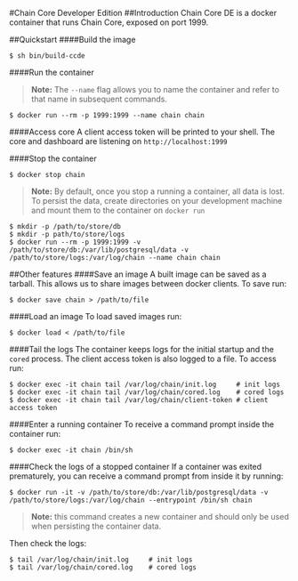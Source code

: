 #Chain Core Developer Edition
##Introduction
Chain Core DE is a docker container that runs Chain Core, exposed on port 1999.

##Quickstart
####Build the image
```
$ sh bin/build-ccde
```

####Run the container
>**Note:** The `--name` flag allows you to name the container and refer to that name in subsequent commands.

```
$ docker run --rm -p 1999:1999 --name chain chain
```

####Access core
A client access token will be printed to your shell. The core and dashboard are listening on `http://localhost:1999`

####Stop the container
```
$ docker stop chain
```
>**Note:** By default, once you stop a running a container, all data is lost. To persist the data, create directories on your development machine and mount them to the container on `docker run`

```
$ mkdir -p /path/to/store/db
$ mkdir -p path/to/store/logs
$ docker run --rm -p 1999:1999 -v /path/to/store/db:/var/lib/postgresql/data -v /path/to/store/logs:/var/log/chain --name chain chain
```

##Other features
####Save an image
A built image can be saved as a tarball. This allows us to share images between docker clients. To save run:
```
$ docker save chain > /path/to/file
```

####Load an image
To load saved images run:
```
$ docker load < /path/to/file
```

####Tail the logs
The container keeps logs for the initial startup and the `cored` process.
The client access token is also logged to a file. To access run:
```
$ docker exec -it chain tail /var/log/chain/init.log     # init logs
$ docker exec -it chain tail /var/log/chain/cored.log    # cored logs
$ docker exec -it chain tail /var/log/chain/client-token # client access token
```

####Enter a running container
To receive a command prompt inside the container run:
```
$ docker exec -it chain /bin/sh
```

####Check the logs of a stopped container
If a container was exited prematurely, you can receive a command prompt from inside it by running:
```
$ docker run -it -v /path/to/store/db:/var/lib/postgresql/data -v /path/to/store/logs:/var/log/chain --entrypoint /bin/sh chain
```
>**Note:** this command creates a new container and should only be used when persisting the container data.

Then check the logs:
```
$ tail /var/log/chain/init.log     # init logs
$ tail /var/log/chain/cored.log    # cored logs
```

